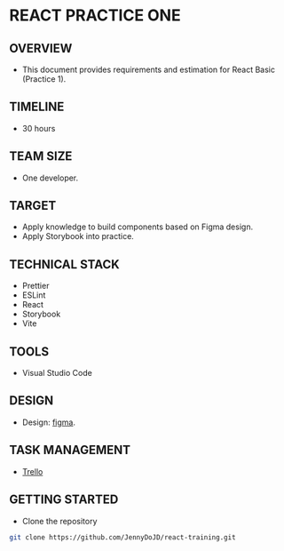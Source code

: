 # REACT PRACTICE ONE

## OVERVIEW

- This document provides requirements and estimation for React Basic (Practice 1).

## TIMELINE

- 30 hours

## TEAM SIZE

- One developer.

## TARGET

- Apply knowledge to build components based on Figma design.
- Apply Storybook into practice.

## TECHNICAL STACK

- Prettier
- ESLint
- React
- Storybook
- Vite

## TOOLS

- Visual Studio Code

## DESIGN

- Design: [figma](https://www.figma.com/file/lUFBT5Xi1SPPuDBCnXPd5q/Product-Management?type=design&node-id=0-1&mode=design&t=Q9nNngX2QjAOHZTS-0).

## TASK MANAGEMENT

- [Trello](https://trello.com/b/vKNYZPt6/react-training)

## GETTING STARTED

- Clone the repository

```bash
git clone https://github.com/JennyDoJD/react-training.git
```
